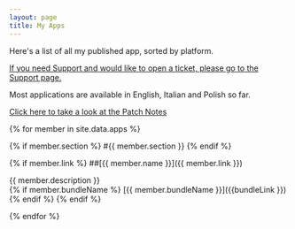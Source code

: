 ```yaml
---
layout: page
title: My Apps
---
```


Here's a list of all my published app, sorted by platform.

[If you need Support and would like to open a ticket, please go to the Support page.](/support)

Most applications are available in English, Italian and Polish so far.

[Click here to take a look at the Patch Notes](/apps/patchnotes)

{% for member in site.data.apps %}

{% if member.section %}
#{{ member.section }}
{% endif %}

{% if member.link %}
##[{{ member.name }}]({{ member.link }})   

{{ member.description }}   
{% if member.bundleName %}
[{{ member.bundleName }}]({{bundleLink }})
{% endif %}
{% endif %}

{% endfor %}
